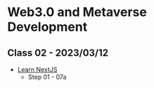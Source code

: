 # Web3.0 and Metaverse Development

## Class 02 - 2023/03/12

- [Learn NextJS](https://github.com/panaverse/learn-nextjs)
    - Step 01 - 07a
